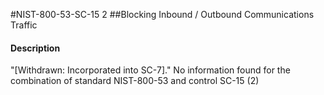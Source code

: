 #NIST-800-53-SC-15 2
##Blocking Inbound / Outbound Communications Traffic
#### Description
"[Withdrawn: Incorporated into SC-7]."
No information found for the combination of standard NIST-800-53 and control SC-15 (2)

